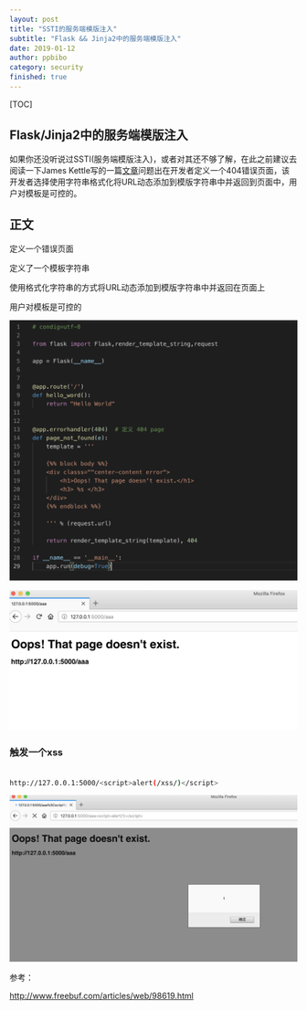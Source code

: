 ```yaml
---
layout: post
title: "SSTI的服务端模版注入"
subtitle: "Flask && Jinja2中的服务端模版注入"
date: 2019-01-12
author: ppbibo
category: security
finished: true
---
```

[TOC]

## Flask/Jinja2中的服务端模版注入

如果你还没听说过SSTI(服务端模版注入)，或者对其还不够了解，在此之前建议去阅读一下James Kettle写的一篇[文章](http://blog.portswigger.net/2015/08/server-side-template-injection.html)问题出在开发者定义一个404错误页面，该开发者选择使用字符串格式化将URL动态添加到模版字符串中并返回到页面中，用户对模板是可控的。



## 正文

定义一个错误页面

定义了一个模板字符串

使用格式化字符串的方式将URL动态添加到模版字符串中并返回在页面上

用户对模板是可控的

![img](/static/img/a0.png) 

![img](/static/img/a1.png) 

### 触发一个xss

```bash

http://127.0.0.1:5000/<script>alert(/xss/)</script>

```

![img](/static/img/a2.png) 

 

 参考：

http://www.freebuf.com/articles/web/98619.html
